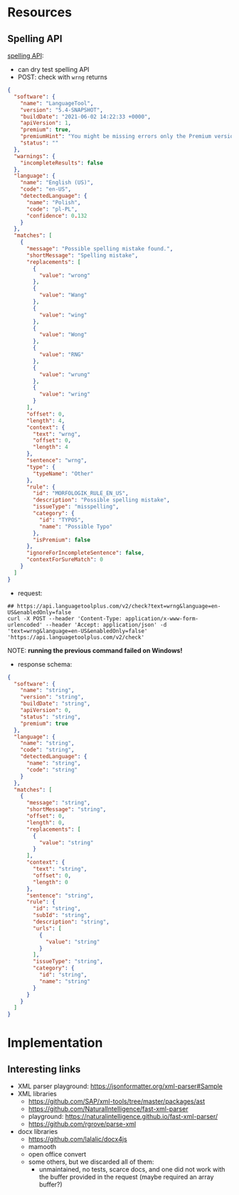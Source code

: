 # Resources
## Spelling API
[spelling API](https://languagetool.org/http-api/#!/default/post_check):
  - can dry test spelling API
  - POST: check with `wrng` returns
```json
{
  "software": {
    "name": "LanguageTool",
    "version": "5.4-SNAPSHOT",
    "buildDate": "2021-06-02 14:22:33 +0000",
    "apiVersion": 1,
    "premium": true,
    "premiumHint": "You might be missing errors only the Premium version can find. Contact us at support<at>languagetoolplus.com.",
    "status": ""
  },
  "warnings": {
    "incompleteResults": false
  },
  "language": {
    "name": "English (US)",
    "code": "en-US",
    "detectedLanguage": {
      "name": "Polish",
      "code": "pl-PL",
      "confidence": 0.132
    }
  },
  "matches": [
    {
      "message": "Possible spelling mistake found.",
      "shortMessage": "Spelling mistake",
      "replacements": [
        {
          "value": "wrong"
        },
        {
          "value": "Wang"
        },
        {
          "value": "wing"
        },
        {
          "value": "Wong"
        },
        {
          "value": "RNG"
        },
        {
          "value": "wrung"
        },
        {
          "value": "wring"
        }
      ],
      "offset": 0,
      "length": 4,
      "context": {
        "text": "wrng",
        "offset": 0,
        "length": 4
      },
      "sentence": "wrng",
      "type": {
        "typeName": "Other"
      },
      "rule": {
        "id": "MORFOLOGIK_RULE_EN_US",
        "description": "Possible spelling mistake",
        "issueType": "misspelling",
        "category": {
          "id": "TYPOS",
          "name": "Possible Typo"
        },
        "isPremium": false
      },
      "ignoreForIncompleteSentence": false,
      "contextForSureMatch": 0
    }
  ]
}
```
  - request: 
```shell
## https://api.languagetoolplus.com/v2/check?text=wrng&language=en-US&enabledOnly=false
curl -X POST --header 'Content-Type: application/x-www-form-urlencoded' --header 'Accept: application/json' -d 'text=wrng&language=en-US&enabledOnly=false' 'https://api.languagetoolplus.com/v2/check'
```

NOTE: **running the previous command failed on Windows!**

  - response schema:
```json
{
  "software": {
    "name": "string",
    "version": "string",
    "buildDate": "string",
    "apiVersion": 0,
    "status": "string",
    "premium": true
  },
  "language": {
    "name": "string",
    "code": "string",
    "detectedLanguage": {
      "name": "string",
      "code": "string"
    }
  },
  "matches": [
    {
      "message": "string",
      "shortMessage": "string",
      "offset": 0,
      "length": 0,
      "replacements": [
        {
          "value": "string"
        }
      ],
      "context": {
        "text": "string",
        "offset": 0,
        "length": 0
      },
      "sentence": "string",
      "rule": {
        "id": "string",
        "subId": "string",
        "description": "string",
        "urls": [
          {
            "value": "string"
          }
        ],
        "issueType": "string",
        "category": {
          "id": "string",
          "name": "string"
        }
      }
    }
  ]
}
```

# Implementation
## Interesting links
- XML parser playground: https://jsonformatter.org/xml-parser#Sample
- XML libraries
  - https://github.com/SAP/xml-tools/tree/master/packages/ast
  - https://github.com/NaturalIntelligence/fast-xml-parser
  - playground: https://naturalintelligence.github.io/fast-xml-parser/
  - https://github.com/rgrove/parse-xml
- docx libraries   
  - https://github.com/lalalic/docx4js
  - mamooth
  - open office convert
  - some others, but we discarded all of them:
    - unmaintained, no tests, scarce docs, and one did not work with the buffer provided in the request (maybe required an array buffer?)
  
